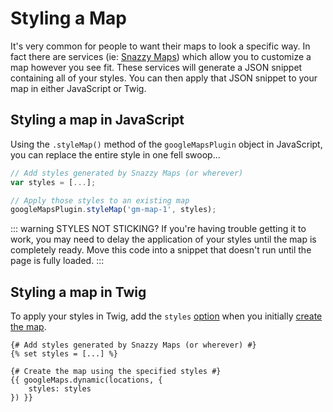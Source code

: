 # Styling a Map

It's very common for people to want their maps to look a specific way. In fact there are services (ie: [Snazzy Maps](https://snazzymaps.com/)) which allow you to customize a map however you see fit. These services will generate a JSON snippet containing all of your styles. You can then apply that JSON snippet to your map in either JavaScript or Twig.

## Styling a map in JavaScript

Using the `.styleMap()` method of the `googleMapsPlugin` object in JavaScript, you can replace the entire style in one fell swoop...

```js
// Add styles generated by Snazzy Maps (or wherever)
var styles = [...];

// Apply those styles to an existing map
googleMapsPlugin.styleMap('gm-map-1', styles);
```

::: warning STYLES NOT STICKING?
If you're having trouble getting it to work, you may need to delay the application of your styles until the map is completely ready. Move this code into a snippet that doesn't run until the page is fully loaded.
:::

## Styling a map in Twig

To apply your styles in Twig, add the `styles` [option](/maps/dynamic/#options) when you initially [create the map](/maps/dynamic/).

```twig
{# Add styles generated by Snazzy Maps (or wherever) #}
{% set styles = [...] %}

{# Create the map using the specified styles #}
{{ googleMaps.dynamic(locations, {
    styles: styles
}) }}
```

